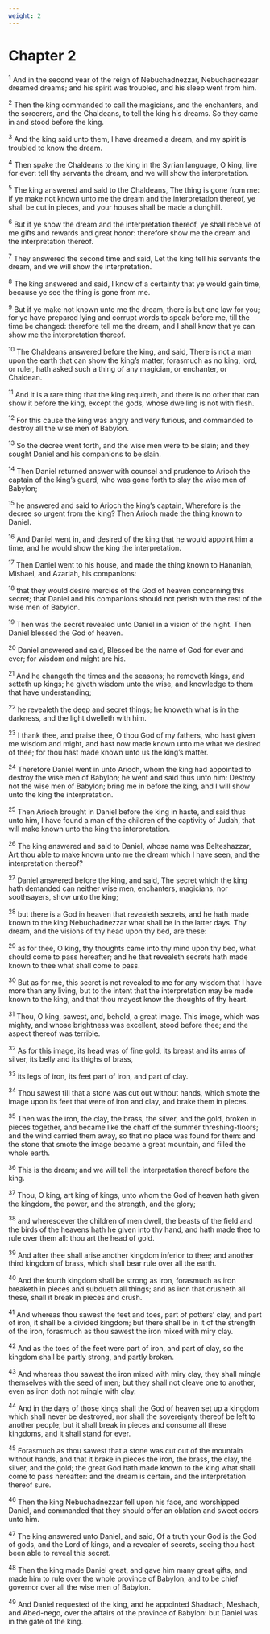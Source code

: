 ```yaml
---
weight: 2
---
```


# Chapter 2

<sup>1</sup> And in the second year of the reign of Nebuchadnezzar, Nebuchadnezzar dreamed dreams; and his spirit was troubled, and his sleep went from him. 

<sup>2</sup> Then the king commanded to call the magicians, and the enchanters, and the sorcerers, and the Chaldeans, to tell the king his dreams. So they came in and stood before the king. 

<sup>3</sup> And the king said unto them, I have dreamed a dream, and my spirit is troubled to know the dream. 

<sup>4</sup> Then spake the Chaldeans to the king in the Syrian language, O king, live for ever: tell thy servants the dream, and we will show the interpretation. 

<sup>5</sup> The king answered and said to the Chaldeans, The thing is gone from me: if ye make not known unto me the dream and the interpretation thereof, ye shall be cut in pieces, and your houses shall be made a dunghill. 

<sup>6</sup> But if ye show the dream and the interpretation thereof, ye shall receive of me gifts and rewards and great honor: therefore show me the dream and the interpretation thereof. 

<sup>7</sup> They answered the second time and said, Let the king tell his servants the dream, and we will show the interpretation. 

<sup>8</sup> The king answered and said, I know of a certainty that ye would gain time, because ye see the thing is gone from me. 

<sup>9</sup> But if ye make not known unto me the dream, there is but one law for you; for ye have prepared lying and corrupt words to speak before me, till the time be changed: therefore tell me the dream, and I shall know that ye can show me the interpretation thereof. 

<sup>10</sup> The Chaldeans answered before the king, and said, There is not a man upon the earth that can show the king’s matter, forasmuch as no king, lord, or ruler, hath asked such a thing of any magician, or enchanter, or Chaldean. 

<sup>11</sup> And it is a rare thing that the king requireth, and there is no other that can show it before the king, except the gods, whose dwelling is not with flesh. 

<sup>12</sup> For this cause the king was angry and very furious, and commanded to destroy all the wise men of Babylon. 

<sup>13</sup> So the decree went forth, and the wise men were to be slain; and they sought Daniel and his companions to be slain. 

<sup>14</sup> Then Daniel returned answer with counsel and prudence to Arioch the captain of the king’s guard, who was gone forth to slay the wise men of Babylon; 

<sup>15</sup> he answered and said to Arioch the king’s captain, Wherefore is the decree so urgent from the king? Then Arioch made the thing known to Daniel. 

<sup>16</sup> And Daniel went in, and desired of the king that he would appoint him a time, and he would show the king the interpretation. 

<sup>17</sup> Then Daniel went to his house, and made the thing known to Hananiah, Mishael, and Azariah, his companions: 

<sup>18</sup> that they would desire mercies of the God of heaven concerning this secret; that Daniel and his companions should not perish with the rest of the wise men of Babylon. 

<sup>19</sup> Then was the secret revealed unto Daniel in a vision of the night. Then Daniel blessed the God of heaven. 

<sup>20</sup> Daniel answered and said, Blessed be the name of God for ever and ever; for wisdom and might are his. 

<sup>21</sup> And he changeth the times and the seasons; he removeth kings, and setteth up kings; he giveth wisdom unto the wise, and knowledge to them that have understanding; 

<sup>22</sup> he revealeth the deep and secret things; he knoweth what is in the darkness, and the light dwelleth with him. 

<sup>23</sup> I thank thee, and praise thee, O thou God of my fathers, who hast given me wisdom and might, and hast now made known unto me what we desired of thee; for thou hast made known unto us the king’s matter. 

<sup>24</sup> Therefore Daniel went in unto Arioch, whom the king had appointed to destroy the wise men of Babylon; he went and said thus unto him: Destroy not the wise men of Babylon; bring me in before the king, and I will show unto the king the interpretation. 

<sup>25</sup> Then Arioch brought in Daniel before the king in haste, and said thus unto him, I have found a man of the children of the captivity of Judah, that will make known unto the king the interpretation. 

<sup>26</sup> The king answered and said to Daniel, whose name was Belteshazzar, Art thou able to make known unto me the dream which I have seen, and the interpretation thereof? 

<sup>27</sup> Daniel answered before the king, and said, The secret which the king hath demanded can neither wise men, enchanters, magicians, nor soothsayers, show unto the king; 

<sup>28</sup> but there is a God in heaven that revealeth secrets, and he hath made known to the king Nebuchadnezzar what shall be in the latter days. Thy dream, and the visions of thy head upon thy bed, are these: 

<sup>29</sup> as for thee, O king, thy thoughts came into thy mind upon thy bed, what should come to pass hereafter; and he that revealeth secrets hath made known to thee what shall come to pass. 

<sup>30</sup> But as for me, this secret is not revealed to me for any wisdom that I have more than any living, but to the intent that the interpretation may be made known to the king, and that thou mayest know the thoughts of thy heart. 

<sup>31</sup> Thou, O king, sawest, and, behold, a great image. This image, which was mighty, and whose brightness was excellent, stood before thee; and the aspect thereof was terrible. 

<sup>32</sup> As for this image, its head was of fine gold, its breast and its arms of silver, its belly and its thighs of brass, 

<sup>33</sup> its legs of iron, its feet part of iron, and part of clay. 

<sup>34</sup> Thou sawest till that a stone was cut out without hands, which smote the image upon its feet that were of iron and clay, and brake them in pieces. 

<sup>35</sup> Then was the iron, the clay, the brass, the silver, and the gold, broken in pieces together, and became like the chaff of the summer threshing-floors; and the wind carried them away, so that no place was found for them: and the stone that smote the image became a great mountain, and filled the whole earth. 

<sup>36</sup> This is the dream; and we will tell the interpretation thereof before the king. 

<sup>37</sup> Thou, O king, art king of kings, unto whom the God of heaven hath given the kingdom, the power, and the strength, and the glory; 

<sup>38</sup> and wheresoever the children of men dwell, the beasts of the field and the birds of the heavens hath he given into thy hand, and hath made thee to rule over them all: thou art the head of gold. 

<sup>39</sup> And after thee shall arise another kingdom inferior to thee; and another third kingdom of brass, which shall bear rule over all the earth. 

<sup>40</sup> And the fourth kingdom shall be strong as iron, forasmuch as iron breaketh in pieces and subdueth all things; and as iron that crusheth all these, shall it break in pieces and crush. 

<sup>41</sup> And whereas thou sawest the feet and toes, part of potters’ clay, and part of iron, it shall be a divided kingdom; but there shall be in it of the strength of the iron, forasmuch as thou sawest the iron mixed with miry clay. 

<sup>42</sup> And as the toes of the feet were part of iron, and part of clay, so the kingdom shall be partly strong, and partly broken. 

<sup>43</sup> And whereas thou sawest the iron mixed with miry clay, they shall mingle themselves with the seed of men; but they shall not cleave one to another, even as iron doth not mingle with clay. 

<sup>44</sup> And in the days of those kings shall the God of heaven set up a kingdom which shall never be destroyed, nor shall the sovereignty thereof be left to another people; but it shall break in pieces and consume all these kingdoms, and it shall stand for ever. 

<sup>45</sup> Forasmuch as thou sawest that a stone was cut out of the mountain without hands, and that it brake in pieces the iron, the brass, the clay, the silver, and the gold; the great God hath made known to the king what shall come to pass hereafter: and the dream is certain, and the interpretation thereof sure. 

<sup>46</sup> Then the king Nebuchadnezzar fell upon his face, and worshipped Daniel, and commanded that they should offer an oblation and sweet odors unto him. 

<sup>47</sup> The king answered unto Daniel, and said, Of a truth your God is the God of gods, and the Lord of kings, and a revealer of secrets, seeing thou hast been able to reveal this secret. 

<sup>48</sup> Then the king made Daniel great, and gave him many great gifts, and made him to rule over the whole province of Babylon, and to be chief governor over all the wise men of Babylon. 

<sup>49</sup> And Daniel requested of the king, and he appointed Shadrach, Meshach, and Abed-nego, over the affairs of the province of Babylon: but Daniel was in the gate of the king. 


